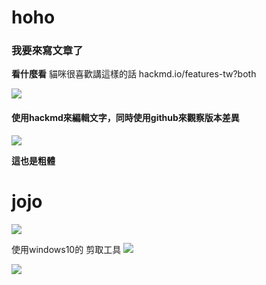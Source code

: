 # hoho
### 我要來寫文章了
**看什麼看**
貓咪很喜歡講這樣的話
hackmd.io/features-tw?both

![](https://i.imgur.com/cqP7J9a.png)

#### 使用hackmd來編輯文字，同時使用github來觀察版本差異 ####
![](https://i.imgur.com/T0KwZp9.jpg)

__這也是粗體__
# jojo #
![](https://i.imgur.com/UVUgDj2.png)


使用windows10的  剪取工具
![](https://i.imgur.com/KenZWHG.png)


![](https://i.imgur.com/JUsGGHM.png)

